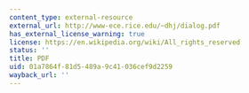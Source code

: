 ```yaml
---
content_type: external-resource
external_url: http://www-ece.rice.edu/~dhj/dialog.pdf
has_external_license_warning: true
license: https://en.wikipedia.org/wiki/All_rights_reserved
status: ''
title: PDF
uid: 01a7864f-81d5-489a-9c41-036cef9d2259
wayback_url: ''
---
```

